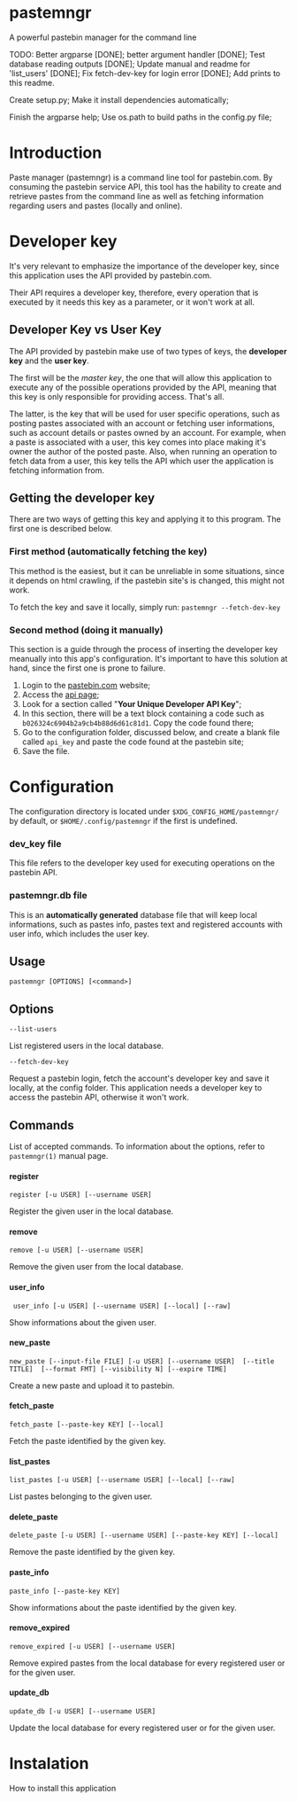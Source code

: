 # pastemngr
A powerful pastebin manager for the command line

TODO:
Better argparse [DONE]; better argument handler [DONE]; Test database reading outputs [DONE];
Update manual and readme for 'list\_users' [DONE]; Fix fetch-dev-key for login error [DONE];
Add prints to this readme.

Create setup.py; Make it install dependencies automatically;

Finish the argparse help; Use os.path to build paths in the config.py file;


# Introduction
Paste manager (pastemngr) is a command line tool for pastebin.com. By consuming
the pastebin service API, this tool has the hability to create and retrieve
pastes from the command line as well as fetching information regarding users
and pastes (locally and online).

# Developer key
It's very relevant to emphasize the importance of the developer key, since this
application uses the API provided by pastebin.com.

Their API requires a developer key, therefore, every operation that is
executed by it needs this key as a parameter, or it won't work at all.

## Developer Key vs User Key
The API provided by pastebin make use of two types of keys, the **developer key**
and the **user key**.

The first will be the _master key_, the one that will allow this application to
execute any of the possible operations provided by the API, meaning that
this key is only responsible for providing access. That's all.

The latter, is the key that will be used for user specific operations, such
as posting pastes associated with an account or fetching user informations,
such as account details or pastes owned by an account. For example, when a
paste is associated with a user, this key comes into place making it's
owner the author of the posted paste. Also, when running an operation to fetch
data from a user, this key tells the API which user the application is
fetching information from.

## Getting the developer key
There are two ways of getting this key and applying it to this program.
The first one is described below.

### First method (automatically fetching the key)
This method is the easiest, but it can be unreliable in some situations, since
it depends on html crawling, if the pastebin site's is changed, this might
not work.

To fetch the key and save it locally, simply run:
`pastemngr --fetch-dev-key`

### Second method (doing it manually)
This section is a guide through the process of inserting the developer
key meanually into this app's configuration. It's important to have this
solution at hand, since the first one is prone to failure.

1. Login to the [pastebin.com](https://www.pastebin.com) website;
2. Access the [api page](https://pastebin.com/api);
3. Look for a section called "**Your Unique Developer API Key**";
4. In this section, there will be a text block containing a code
such as `b026324c6904b2a9cb4b88d6d61c81d1`. Copy the code found there;
5. Go to the configuration folder, discussed below, and create a blank
file called `api_key` and paste the code found at the pastebin site;
6. Save the file.

# Configuration
The configuration directory is located under `$XDG_CONFIG_HOME/pastemngr/`
by default, or `$HOME/.config/pastemngr` if the first is undefined.

### dev\_key file
This file refers to the developer key used for executing operations on the
pastebin API.

### pastemngr.db file
This is an **automatically generated** database file that will keep local
informations, such as pastes info, pastes text and registered accounts with
user info, which includes the user key. 

## Usage
`pastemngr [OPTIONS] [<command>]`

## Options
`--list-users`

List registered users in the local database.

`--fetch-dev-key`

Request a pastebin login, fetch the account's developer key and save  it
locally, at the config folder. This application needs a developer key to
access the pastebin API, otherwise it won't work.

## Commands
List of accepted commands. To information about the options, refer to
`pastemngr(1)` manual page.

#### register
`register [-u USER] [--username USER]`

Register the given user in the local database.

#### remove 
`remove [-u USER] [--username USER]`

Remove the given user from the local database.

#### user\_info
` user_info [-u USER] [--username USER] [--local] [--raw]`

Show informations about the given user.

#### new\_paste
`new_paste [--input-file FILE] [-u USER] [--username USER]  [--title TITLE]  [--format FMT] [--visibility N] [--expire TIME]`

Create a new paste and upload it to pastebin.

#### fetch\_paste
`fetch_paste [--paste-key KEY] [--local]`

Fetch the paste identified by the given key.

#### list\_pastes
`list_pastes [-u USER] [--username USER] [--local] [--raw]`

List pastes belonging to the given user.

#### delete\_paste
`delete_paste [-u USER] [--username USER] [--paste-key KEY] [--local]`

Remove the paste identified by the given key.

#### paste\_info
`paste_info [--paste-key KEY]`

Show informations about the paste identified by the given key.

#### remove\_expired
`remove_expired [-u USER] [--username USER]`

Remove  expired  pastes  from the local database for every registered user or
for the given user.

#### update\_db
`update_db [-u USER] [--username USER]`

Update the local database for every registered user or for the given user.

# Instalation
How to install this application
